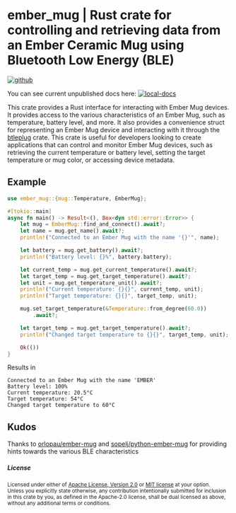 # ember_mug | Rust crate for controlling and retrieving data from an Ember Ceramic Mug using Bluetooth Low Energy (BLE)

[![github]](https://github.com/emilgardis/ember_mug)

[github]: https://img.shields.io/badge/github-emilgardis/ember__mug-8da0cb?style=for-the-badge&labelColor=555555&logo=github

You can see current unpublished docs here: [![local-docs]](https://emilgardis.github.io/ember_mug/ember_mug)

[local-docs]: https://img.shields.io/github/actions/workflow/status/emilgardis/ember_mug/gh-pages.yml?branch=main

This crate provides a Rust interface for interacting with Ember Mug devices. It provides access to the various characteristics of an Ember Mug, such as temperature, battery level, and more. It also provides a convenience struct for representing an Ember Mug device and interacting with it through the [btleplug](https://crates.io/crates/btleplug) crate. This crate is useful for developers looking to create applications that can control and monitor Ember Mug devices, such as retrieving the current temperature or battery level, setting the target temperature or mug color, or accessing device metadata.

## Example

```rust ,no_run
use ember_mug::{mug::Temperature, EmberMug};

#[tokio::main]
async fn main() -> Result<(), Box<dyn std::error::Error>> {
    let mug = EmberMug::find_and_connect().await?;
    let name = mug.get_name().await?;
    println!("Connected to an Ember Mug with the name '{}'", name);

    let battery = mug.get_battery().await?;
    println!("Battery level: {}%", battery.battery);

    let current_temp = mug.get_current_temperature().await?;
    let target_temp = mug.get_target_temperature().await?;
    let unit = mug.get_temperature_unit().await?;
    println!("Current temperature: {}{}", current_temp, unit);
    println!("Target temperature: {}{}", target_temp, unit);

    mug.set_target_temperature(&Temperature::from_degree(60.0))
        .await?;

    let target_temp = mug.get_target_temperature().await?;
    println!("Changed target temperature to {}{}", target_temp, unit);

    Ok(())
}
```

Results in

```text
Connected to an Ember Mug with the name 'EMBER'
Battery level: 100%
Current temperature: 20.5°C
Target temperature: 54°C
Changed target temperature to 60°C
```

## Kudos

Thanks to [orlopau/ember-mug](https://github.com/orlopau/ember-mug) and [sopelj/python-ember-mug](https://github.com/sopelj/python-ember-mug) for providing hints towards the various BLE characteristics

<h5> License </h5>

<sup>
Licensed under either of <a href="LICENSE-APACHE">Apache License, Version
2.0</a> or <a href="LICENSE-MIT">MIT license</a> at your option.
</sup>

<br>

<sub>
Unless you explicitly state otherwise, any contribution intentionally submitted
for inclusion in this crate by you, as defined in the Apache-2.0 license, shall
be dual licensed as above, without any additional terms or conditions.
</sub>
